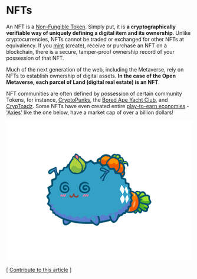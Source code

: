 # NFTs

An NFT is a [Non-Fungible Token](https://www.investopedia.com/non-fungible-tokens-nft-5115211). Simply put, it is **a cryptographically verifiable way of uniquely defining a digital item and its ownership**. Unlike cryptocurrencies, NFTs cannot be traded or exchanged for other NFTs at equivalency. If you [mint](https://help.foundation.app/en/articles/4742869-a-complete-guide-to-minting-an-nft) (create), receive or purchase an NFT on a blockchain, there is a secure, tamper-proof ownership record of your possession of that NFT.

Much of the next generation of the web, including the Metaverse, rely on NFTs to establish ownership of digital assets. **In the case of the Open Metaverse, each parcel of Land (digital real estate) is an NFT**.&#x20;

NFT communities are often defined by possession of certain community Tokens, for instance, [CryptoPunks](https://www.larvalabs.com/cryptopunks), the [Bored Ape Yacht Club](https://boredapeyachtclub.com/#/), and [CrypToadz](https://cryptoadz.io). Some NFTs have even created entire [play-to-earn economies](https://pinayteenvestor.com/axie-infinity-philippines/) - ['Axies'](https://axieinfinity.com) like the one below, have a market cap of over a billion dollars!

![](<../../.gitbook/assets/image (1).png>)



\[ [Contribute to this article](https://github.com/the-metaverse/public-wiki) ]
